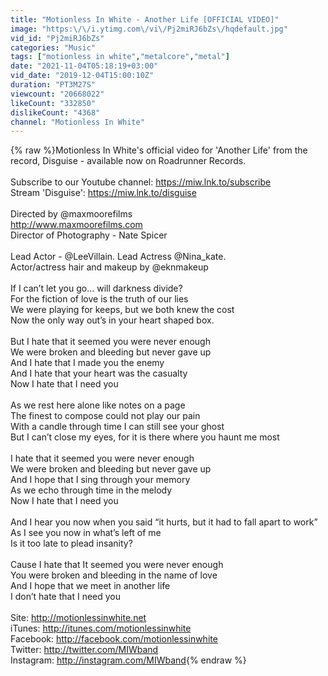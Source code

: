 ```yaml
---
title: "Motionless In White - Another Life [OFFICIAL VIDEO]"
image: "https:\/\/i.ytimg.com\/vi\/Pj2miRJ6bZs\/hqdefault.jpg"
vid_id: "Pj2miRJ6bZs"
categories: "Music"
tags: ["motionless in white","metalcore","metal"]
date: "2021-11-04T05:18:19+03:00"
vid_date: "2019-12-04T15:00:10Z"
duration: "PT3M27S"
viewcount: "20668022"
likeCount: "332850"
dislikeCount: "4368"
channel: "Motionless In White"
---
```

{% raw %}Motionless In White's official video for 'Another Life' from the record, Disguise - available now on Roadrunner Records.<br /><br />Subscribe to our Youtube channel: <a rel="nofollow" target="blank" href="https://miw.lnk.to/subscribe">https://miw.lnk.to/subscribe</a><br />Stream 'Disguise': <a rel="nofollow" target="blank" href="https://miw.lnk.to/disguise">https://miw.lnk.to/disguise</a><br /><br />Directed by @maxmoorefilms<br /><a rel="nofollow" target="blank" href="http://www.maxmoorefilms.com">http://www.maxmoorefilms.com</a><br />Director of Photography - Nate Spicer<br /><br />Lead Actor - @LeeVillain. Lead Actress @Nina_kate.<br />Actor/actress hair and makeup by @eknmakeup<br /><br />If I can’t let you go… will darkness divide?               <br />For the fiction of love is the truth of our lies<br />We were playing for keeps, but we both knew the cost <br />Now the only way out’s in your heart shaped box. <br /><br />But I hate that it seemed you were never enough<br />We were broken and bleeding but never gave up<br />And I hate that I made you the enemy <br />And I hate that your heart was the casualty <br />Now I hate that I need you  <br /><br />As we rest here alone like notes on a page <br />The finest to compose could not play our pain <br />With a candle through time I can still see your ghost <br />But I can’t close my eyes, for it is there where you haunt me most<br /><br />I hate that it seemed you were never enough<br />We were broken and bleeding but never gave up<br />And I hope that I sing through your memory<br />As we echo through time in the melody           <br />Now I hate that I need you <br /><br />And I hear you now when you said “it hurts, but it had to fall apart to work”<br />As I see you now in what’s left of me <br />Is it too late to plead insanity?<br /><br />Cause I hate that It seemed you were never enough <br />You were broken and bleeding in the name of love <br />And I hope that we meet in another life<br />I don’t hate that I need you<br /><br />Site: <a rel="nofollow" target="blank" href="http://motionlessinwhite.net">http://motionlessinwhite.net</a><br />iTunes: <a rel="nofollow" target="blank" href="http://itunes.com/motionlessinwhite">http://itunes.com/motionlessinwhite</a><br />Facebook: <a rel="nofollow" target="blank" href="http://facebook.com/motionlessinwhite">http://facebook.com/motionlessinwhite</a><br />Twitter: <a rel="nofollow" target="blank" href="http://twitter.com/MIWband">http://twitter.com/MIWband</a><br />Instagram: <a rel="nofollow" target="blank" href="http://instagram.com/MIWband">http://instagram.com/MIWband</a>{% endraw %}

